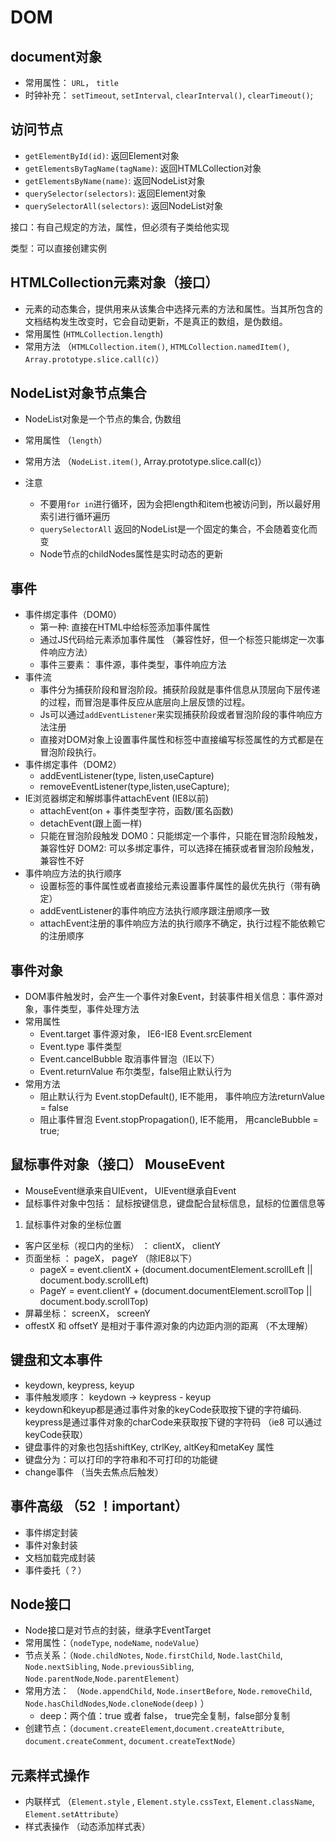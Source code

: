 # DOM
## document对象
- 常用属性： `URL`， `title`
- 时钟补充： `setTimeout`, `setInterval`, `clearInterval()`, `clearTimeout()`;

## 访问节点
- `getElementById(id)`: 返回Element对象
- `getElementsByTagName(tagName)`: 返回HTMLCollection对象
- `getElementsByName(name)`: 返回NodeList对象
- `querySelector(selectors)`: 返回Element对象
- `querySelectorAll(selectors)`: 返回NodeList对象

接口：有自己规定的方法，属性，但必须有子类给他实现

类型：可以直接创建实例

## HTMLCollection元素对象（接口）
- 元素的动态集合，提供用来从该集合中选择元素的方法和属性。当其所包含的文档结构发生改变时，它会自动更新，不是真正的数组，是伪数组。
- 常用属性 (`HTMLCollection.length`)
- 常用方法 （`HTMLCollection.item()`, `HTMLCollection.namedItem()`, `Array.prototype.slice.call(c)`）

## NodeList对象节点集合
- NodeList对象是一个节点的集合, 伪数组
- 常用属性 （`length`）
- 常用方法 （`NodeList.item()`, Array.prototype.slice.call(c)）

- 注意
   - 不要用`for in`进行循环，因为会把length和item也被访问到，所以最好用索引进行循环遍历
   - `querySelectorAll` 返回的NodeList是一个固定的集合，不会随着变化而变
   - Node节点的childNodes属性是实时动态的更新
   
## 事件
- 事件绑定事件（DOM0）
   - 第一种: 直接在HTML中给标签添加事件属性
   - 通过JS代码给元素添加事件属性 （兼容性好，但一个标签只能绑定一次事件响应方法）
   - 事件三要素： 事件源，事件类型，事件响应方法
- 事件流
   - 事件分为捕获阶段和冒泡阶段。捕获阶段就是事件信息从顶层向下层传递的过程，而冒泡是事件反应从底层向上层反馈的过程。
   - Js可以通过`addEventListener`来实现捕获阶段或者冒泡阶段的事件响应方法注册
   - 直接对DOM对象上设置事件属性和标签中直接编写标签属性的方式都是在冒泡阶段执行。
- 事件绑定事件（DOM2）
   - addEventListener(type, listen,useCapture)
   - removeEventListener(type,listen,useCapture);
 - IE浏览器绑定和解绑事件attachEvent (IE8以前)
   - attachEvent(on + 事件类型字符，函数/匿名函数)
   - detachEvent(跟上面一样)
   - 只能在冒泡阶段触发
 DOM0：只能绑定一个事件，只能在冒泡阶段触发，兼容性好
 DOM2: 可以多绑定事件，可以选择在捕获或者冒泡阶段触发，兼容性不好
- 事件响应方法的执行顺序
   - 设置标签的事件属性或者直接给元素设置事件属性的最优先执行（带有确定）
   - addEventListener的事件响应方法执行顺序跟注册顺序一致
   - attachEvent注册的事件响应方法的执行顺序不确定，执行过程不能依赖它的注册顺序
## 事件对象
- DOM事件触发时，会产生一个事件对象Event，封装事件相关信息：事件源对象，事件类型，事件处理方法
- 常用属性
   - Event.target 事件源对象， IE6-IE8 Event.srcElement
   - Event.type 事件类型
   - Event.cancelBubble 取消事件冒泡（IE以下）
   - Event.returnValue 布尔类型，false阻止默认行为
- 常用方法
   - 阻止默认行为 Event.stopDefault(), IE不能用， 事件响应方法returnValue = false
   - 阻止事件冒泡 Event.stopPropagation(), IE不能用， 用cancleBubble = true;
   
## 鼠标事件对象（接口） MouseEvent
- MouseEvent继承来自UIEvent， UIEvent继承自Event
- 鼠标事件对象中包括： 鼠标按键信息，键盘配合鼠标信息，鼠标的位置信息等

1. 鼠标事件对象的坐标位置
- 客户区坐标（视口内的坐标） ： clientX， clientY
- 页面坐标 ： pageX， pageY （除IE8以下）
  - pageX = event.clientX + (document.documentElement.scrollLeft || document.body.scrollLeft)
  - PageY = event.clientY + (document.documentElement.scrollTop || document.body.scrollTop)
- 屏幕坐标： screenX， screenY
- offestX 和 offsetY 是相对于事件源对象的内边距内测的距离 （不太理解）

## 键盘和文本事件
- keydown, keypress, keyup
- 事件触发顺序： keydown -> keypress - keyup
- keydown和keyup都是通过事件对象的keyCode获取按下键的字符编码. keypress是通过事件对象的charCode来获取按下键的字符码
（ie8 可以通过keyCode获取）
- 键盘事件的对象也包括shiftKey, ctrlKey, altKey和metaKey 属性
- 键盘分为：可以打印的字符串和不可打印的功能键
- change事件 （当失去焦点后触发）

## 事件高级 （52 ！important）
- 事件绑定封装
- 事件对象封装
- 文档加载完成封装
- 事件委托（？）

## Node接口
- Node接口是对节点的封装，继承字EventTarget
- 常用属性：（`nodeType`, `nodeName`, `nodeValue`）
- 节点关系：（`Node.childNotes`, `Node.firstChild`, `Node.lastChild`, `Node.nextSibling`, `Node.previousSibling`, 
`Node.parentNode`,`Node.parentElement`）
- 常用方法： （`Node.appendChild`, `Node.insertBefore`, `Node.removeChild`, `Node.hasChildNodes`,`Node.cloneNode(deep)` ）
   - deep：两个值：true 或者 false， true完全复制，false部分复制
- 创建节点：（`document.createElement`,`document.createAttribute`, `document.createComment`, `document.createTextNode`）

## 元素样式操作
- 内联样式 （`Element.style` ,  `Element.style.cssText`, `Element.className`, `Element.setAttribute`）
- 样式表操作 （动态添加样式表）

